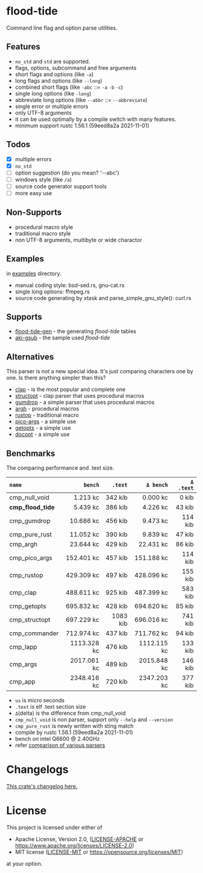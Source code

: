 # flood-tide

Command line flag and option parse utilities.

## Features

- `no_std` and `std` are supported.
- flags, options, subcommand and free arguments
- short flags and options (like `-a`)
- long flags and options (like `--long`)
- combined short flags (like `-abc` ::= `-a` `-b` `-c`)
- single long options (like `-long`)
- abbreviate long options (like `--abbr` ::= `--abbreviate`)
- single error or multiple errors
- only UTF-8 arguments
- it can be used optimally by a compile switch with many features.
- minimum support rustc 1.56.1 (59eed8a2a 2021-11-01)

## Todos

- [x] multiple errors
- [x] `no_std`
- [ ] option suggestion (do you mean? '--abc')
- [ ] windows style (like `/a`)
- [ ] source code generator support tools
- [ ] more easy use

## Non-Supports

- procedural macro style
- traditional macro style
- non UTF-8 arguments, multibyte or wide charactor

## Examples

in [examples](https://github.com/aki-akaguma/flood-tide/tree/main/examples) directory.

- manual coding style: bsd-sed.rs, gnu-cat.rs
- single long options: ffmpeg.rs
- source code generating by xtask and parse_simple_gnu_style(): curl.rs

## Supports

- [flood-tide-gen](https://crates.io/crates/flood-tide-gen) - the generating *flood-tide* tables
- [aki-gsub](https://crates.io/crates/aki-gsub) - the sample used *flood-tide*

## Alternatives

This parser is *not* a new special idea. It's just comparing characters one by one.
Is there anything simpler than this?

- [clap](https://crates.io/crates/clap) - is the most popular and complete one
- [structopt](https://crates.io/crates/structopt) - clap parser that uses procedural macros
- [gumdrop](https://crates.io/crates/gumdrop) - a simple parser that uses procedural macros
- [argh](https://crates.io/crates/argh) - procedural macros
- [rustop](https://crates.io/crates/rustop) - traditional macro
- [pico-args](https://crates.io/crates/pico-args) - a simple use
- [getopts](https://crates.io/crates/getopts) - a simple use
- [docopt](https://crates.io/crates/docopt) - a simple use


## Benchmarks

The comparing performance and .text size.

|       `name`       |   `bench`   | `.text`  |  `Δ bench`  | `Δ .text` |
|:-------------------|------------:|---------:|------------:|---------:|
| cmp_null_void      |    1.213 kc |  342 kib |    0.000 kc |    0 kib |
| **cmp_flood_tide** |    5.439 kc |  386 kib |    4.226 kc |   43 kib |
| cmp_gumdrop        |   10.686 kc |  456 kib |    9.473 kc |  114 kib |
| cmp_pure_rust      |   11.052 kc |  390 kib |    9.839 kc |   47 kib |
| cmp_argh           |   23.644 kc |  429 kib |   22.431 kc |   86 kib |
| cmp_pico_args      |  152.401 kc |  457 kib |  151.188 kc |  114 kib |
| cmp_rustop         |  429.309 kc |  497 kib |  428.096 kc |  155 kib |
| cmp_clap           |  488.611 kc |  925 kib |  487.399 kc |  583 kib |
| cmp_getopts        |  695.832 kc |  428 kib |  694.620 kc |   85 kib |
| cmp_structopt      |  697.229 kc | 1083 kib |  696.016 kc |  741 kib |
| cmp_commander      |  712.974 kc |  437 kib |  711.762 kc |   94 kib |
| cmp_lapp           | 1113.328 kc |  476 kib | 1112.115 kc |  133 kib |
| cmp_args           | 2017.061 kc |  489 kib | 2015.848 kc |  146 kib |
| cmp_app            | 2348.416 kc |  720 kib | 2347.203 kc |  377 kib |

- `us` is micro seconds
- `.text` is elf .text section size
- `Δ`(delta) is the difference from cmp_null_void
- `cmp_null_void` is non parser, support only `--help` and `--version`
- `cmp_pure_rust` is newly written with sting match
- compile by rustc 1.56.1 (59eed8a2a 2021-11-01)
- bench on intel Q6600 @ 2.40GHz
- refer [comparison of various parsers](https://github.com/aki-akaguma/cmp_cmdopts_parsing)

# Changelogs

[This crate's changelog here.](https://github.com/aki-akaguma/flood-tide/blob/main/CHANGELOG.md)

# License

This project is licensed under either of

 * Apache License, Version 2.0, ([LICENSE-APACHE](LICENSE-APACHE) or
   https://www.apache.org/licenses/LICENSE-2.0)
 * MIT license ([LICENSE-MIT](LICENSE-MIT) or
   https://opensource.org/licenses/MIT)

at your option.
